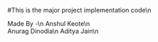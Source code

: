 #This is the major project implementation code\n

Made By -\n
Anshul Keote\n   
Anurag Dinodia\n
Aditya Jain\n